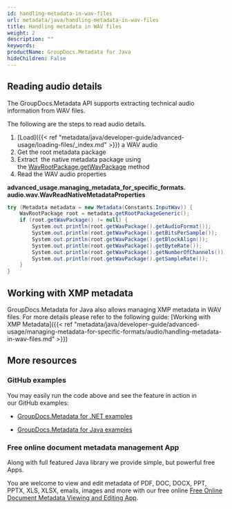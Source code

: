 ```yaml
---
id: handling-metadata-in-wav-files
url: metadata/java/handling-metadata-in-wav-files
title: Handling metadata in WAV files
weight: 2
description: ""
keywords: 
productName: GroupDocs.Metadata for Java
hideChildren: False
---
```

## Reading audio details

The GroupDocs.Metadata API supports extracting technical audio information from WAV files.

The following are the steps to read audio details.

1.  [Load]({{< ref "metadata/java/developer-guide/advanced-usage/loading-files/_index.md" >}}) a WAV audio
2.  Get the root metadata package
3.  Extract  the native metadata package using the [WavRootPackage.getWavPackage](https://apireference.groupdocs.com/metadata/java/com.groupdocs.metadata.core/WavRootPackage#getWavPackage()) method
4.  Read the WAV audio properties

**advanced\_usage.managing\_metadata\_for\_specific\_formats.<WBR>audio.wav.WavReadNativeMetadataProperties**

```csharp
try (Metadata metadata = new Metadata(Constants.InputWav)) {
	WavRootPackage root = metadata.getRootPackageGeneric();
	if (root.getWavPackage() != null) {
		System.out.println(root.getWavPackage().getAudioFormat());
		System.out.println(root.getWavPackage().getBitsPerSample());
		System.out.println(root.getWavPackage().getBlockAlign());
		System.out.println(root.getWavPackage().getByteRate());
		System.out.println(root.getWavPackage().getNumberOfChannels());
		System.out.println(root.getWavPackage().getSampleRate());
	}
}
```

## Working with XMP metadata

GroupDocs.Metadata for Java also allows managing XMP metadata in WAV files. For more details please refer to the following guide: [Working with XMP Metadata]({{< ref "metadata/java/developer-guide/advanced-usage/managing-metadata-for-specific-formats/audio/handling-metadata-in-wav-files.md" >}})

## More resources

### GitHub examples

You may easily run the code above and see the feature in action in our GitHub examples:

*   [GroupDocs.Metadata for .NET examples](https://github.com/groupdocs-metadata/GroupDocs.Metadata-for-.NET)
    
*   [GroupDocs.Metadata for Java examples](https://github.com/groupdocs-metadata/GroupDocs.Metadata-for-Java)
    

### Free online document metadata management App

Along with full featured Java library we provide simple, but powerful free Apps.

You are welcome to view and edit metadata of PDF, DOC, DOCX, PPT, PPTX, XLS, XLSX, emails, images and more with our free online [Free Online Document Metadata Viewing and Editing App](https://products.groupdocs.app/metadata).
